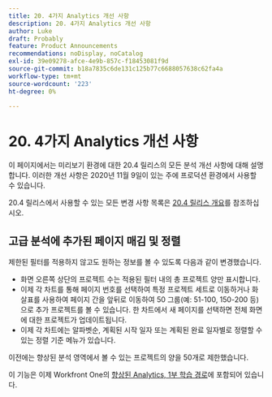 ```yaml
---
title: 20. 4가지 Analytics 개선 사항
description: 20. 4가지 Analytics 개선 사항
author: Luke
draft: Probably
feature: Product Announcements
recommendations: noDisplay, noCatalog
exl-id: 39e09278-afce-4e9b-857c-f18453081f9d
source-git-commit: b18a7835c6de131c125b77c6688057638c62fa4a
workflow-type: tm+mt
source-wordcount: '223'
ht-degree: 0%

---
```


# 20. 4가지 Analytics 개선 사항

이 페이지에서는 미리보기 환경에 대한 20.4 릴리스의 모든 분석 개선 사항에 대해 설명합니다. 이러한 개선 사항은 2020년 11월 9일이 있는 주에 프로덕션 환경에서 사용할 수 있습니다.

20.4 릴리스에서 사용할 수 있는 모든 변경 사항 목록은 [20.4 릴리스 개요](../../../product-announcements/product-releases/20.4-release-activity/20-4-release-overview.md)를 참조하십시오.

## 고급 분석에 추가된 페이지 매김 및 정렬

제한된 필터를 적용하지 않고도 원하는 정보를 볼 수 있도록 다음과 같이 변경했습니다.

* 화면 오른쪽 상단의 프로젝트 수는 적용된 필터 내의 총 프로젝트 양만 표시합니다.
* 이제 각 차트를 통해 페이지 번호를 선택하여 특정 프로젝트 세트로 이동하거나 화살표를 사용하여 페이지 간을 앞뒤로 이동하여 50 그룹(예: 51-100, 150-200 등)으로 추가 프로젝트를 볼 수 있습니다. 한 차트에서 새 페이지를 선택하면 전체 화면에 대한 프로젝트가 업데이트됩니다.
* 이제 각 차트에는 알파벳순, 계획된 시작 일자 또는 계획된 완료 일자별로 정렬할 수 있는 정렬 기준 메뉴가 있습니다.

이전에는 향상된 분석 영역에서 볼 수 있는 프로젝트의 양을 50개로 제한했습니다.

이 기능은 이제 Workfront One의 [향상된 Analytics, 1부 학습 경로](https://experienceleague.adobe.com/ko/docs/workfront/using/home)에 포함되어 있습니다.
